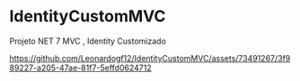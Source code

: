 # IdentityCustomMVC
Projeto NET 7 MVC , Identity Customizado

https://github.com/Leonardogf12/IdentityCustomMVC/assets/73491267/3f989227-a205-47ae-81f7-5effd0624712
<!--![user](https://github.com/Leonardogf12/IdentityCustomMVC/assets/73491267/21e148c2-4b2e-458f-b418-8f2ad88268a8)

